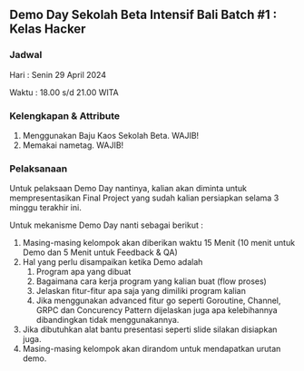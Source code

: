 ## Demo Day Sekolah Beta Intensif Bali Batch #1 : Kelas Hacker

### Jadwal

Hari    : Senin 29 April 2024

Waktu   : 18.00 s/d 21.00 WITA

### Kelengkapan & Attribute

1. Menggunakan Baju Kaos Sekolah Beta. WAJIB! 
2. Memakai nametag. WAJIB!

### Pelaksanaan

Untuk pelaksaan Demo Day nantinya, kalian akan diminta untuk mempresentasikan Final Project yang sudah kalian persiapkan selama 3 minggu terakhir ini. 

Untuk mekanisme Demo Day nanti sebagai berikut :

1. Masing-masing kelompok akan diberikan waktu 15 Menit (10 menit untuk Demo dan 5 Menit untuk Feedback & QA)
2. Hal yang perlu disampaikan ketika Demo adalah
   1. Program apa yang dibuat
   2. Bagaimana cara kerja program yang kalian buat (flow proses)
   3. Jelaskan fitur-fitur apa saja yang dimiliki program kalian
   4. Jika menggunakan advanced fitur go seperti Goroutine, Channel, GRPC dan Concurency Pattern dijelaskan juga apa kelebihannya dibandingkan tidak menggunakannya.
3. Jika dibutuhkan alat bantu presentasi seperti slide silakan disiapkan juga.
4. Masing-masing kelompok akan dirandom untuk mendapatkan urutan demo.
